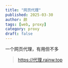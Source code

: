 ```yaml
---
title: "网页代理"
published: 2025-03-30
author: 颜
tags: [web, proxy]
category: proxy
draft: false
---
```


一个网页代理，有用但不多
> https://代理.rainw.top